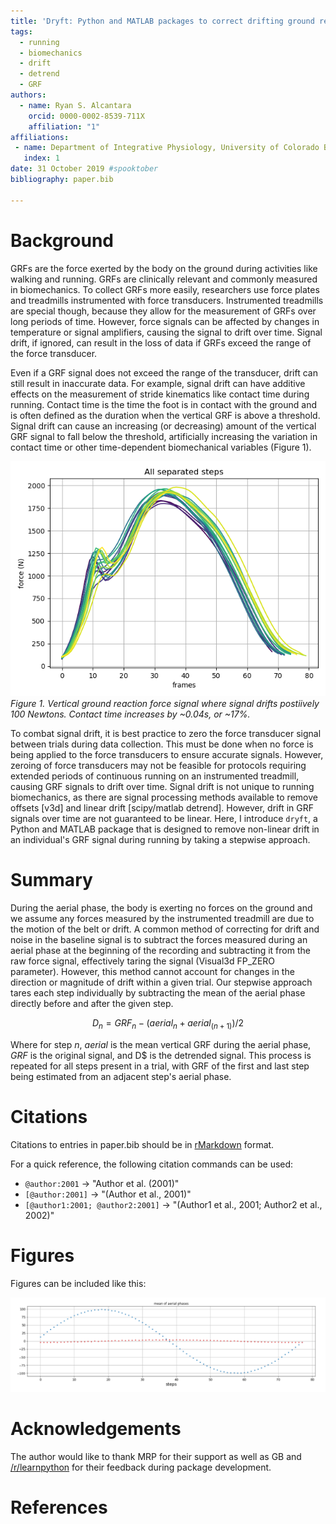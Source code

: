 ```yaml
---
title: 'Dryft: Python and MATLAB packages to correct drifting ground reaction force signals'
tags:
  - running
  - biomechanics
  - drift
  - detrend
  - GRF
authors:
  - name: Ryan S. Alcantara
    orcid: 0000-0002-8539-711X
    affiliation: "1"
affiliations:
 - name: Department of Integrative Physiology, University of Colorado Boulder, Boulder CO, USA 
   index: 1
date: 31 October 2019 #spooktober
bibliography: paper.bib

---
```


# Background
GRFs are the force exerted by the body on the ground during activities like walking and running. 
GRFs are clinically relevant and commonly measured in biomechanics.
To collect GRFs more easily, researchers use force plates and treadmills instrumented with force transducers.
Instrumented treadmills are special though, because they allow for the measurement of GRFs over long periods of time. 
However, force signals can be affected by changes in temperature or signal amplifiers, causing the signal to drift over time.
Signal drift, if ignored, can result in the loss of data if GRFs exceed the range of the force transducer. 

Even if a GRF signal does not exceed the range of the transducer, drift can still result in inaccurate data.
For example, signal drift can have additive effects on the measurement of stride kinematics like contact time during 
running. 
Contact time is the time the foot is in contact with the ground and is often defined as the duration when the vertical 
GRF is above a threshold.  
Signal drift can cause an increasing (or decreasing) amount of the vertical GRF signal to fall below the threshold, 
artificially increasing the variation in contact time or other time-dependent biomechanical variables (Figure 1).

![Figure 1](Figure_1.png)
*Figure 1. Vertical ground reaction force signal where signal drifts postiively 100 Newtons. 
Contact time increases by ~0.04s, or ~17%.* 
 
To combat signal drift, it is best practice to zero the force transducer signal between trials during data collection. 
This must be done when no force is being applied to the force transducers to ensure accurate signals.
However, zeroing of force transducers may not be feasible for protocols requiring extended periods of continuous
running on an instrumented treadmill, causing GRF signals to drift over time.
Signal drift is not unique to running biomechanics, as there are signal processing methods available to remove offsets 
[v3d] and linear drift [scipy/matlab detrend]. However, drift in GRF signals over time are not guaranteed to be
linear. 
Here, I introduce `dryft`, a Python and MATLAB package that is designed to remove non-linear drift in an individual's 
GRF signal during running by taking a stepwise approach. 


# Summary
During the aerial phase, the body is exerting no forces on the ground and we assume any forces measured by the 
instrumented treadmill are due to the motion of the belt or drift. 
A common method of correcting for drift and noise in the baseline signal is to subtract the forces measured during an 
aerial phase at the beginning of the recording and subtracting it from the raw force signal, effectively taring the 
signal (Visual3d FP_ZERO parameter). 
However, this method cannot account for changes in the direction or magnitude of drift within a given trial. 
Our stepwise approach tares each step individually by subtracting the mean of the aerial phase directly before and 
after the given step.

$$D_n = GRF_n - (aerial_n + aerial_(n+1))/2$$

Where for step $n$, $aerial$ is the mean vertical GRF during the aerial phase, $GRF$ is the original 
signal, and D$ is the detrended signal. 
This process is repeated for all steps present in a trial, with GRF of the first and last step being estimated from 
an adjacent step's aerial phase.

# Citations

Citations to entries in paper.bib should be in
[rMarkdown](http://rmarkdown.rstudio.com/authoring_bibliographies_and_citations.html)
format.

For a quick reference, the following citation commands can be used:
- `@author:2001`  ->  "Author et al. (2001)"
- `[@author:2001]` -> "(Author et al., 2001)"
- `[@author1:2001; @author2:2001]` -> "(Author1 et al., 2001; Author2 et al., 2002)"

# Figures

Figures can be included like this: 

![Example figure.](mean_aerial_phases.png)

# Acknowledgements

The author would like to thank MRP for their support as well as GB and 
[/r/learnpython](https://reddit.com/r/learnpython) for their feedback during package development. 

# References